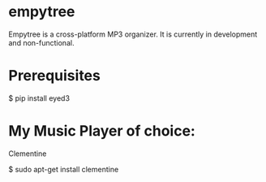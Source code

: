 # empytree
Empytree is a cross-platform MP3 organizer. It is currently in development and non-functional.

# Prerequisites

  $ pip install eyed3

# My Music Player of choice:
Clementine

  $ sudo apt-get install clementine
